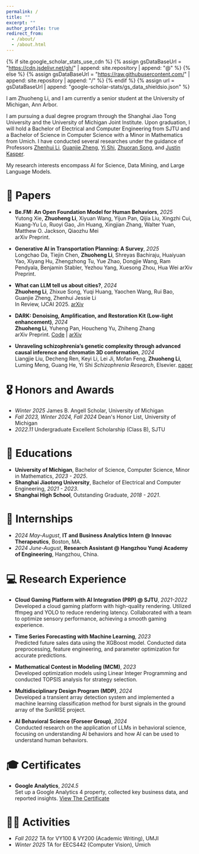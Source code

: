 ```yaml
---
permalink: /
title: ""
excerpt: ""
author_profile: true
redirect_from: 
  - /about/
  - /about.html
---
```


{% if site.google_scholar_stats_use_cdn %}
{% assign gsDataBaseUrl = "https://cdn.jsdelivr.net/gh/" | append: site.repository | append: "@" %}
{% else %}
{% assign gsDataBaseUrl = "https://raw.githubusercontent.com/" | append: site.repository | append: "/" %}
{% endif %}
{% assign url = gsDataBaseUrl | append: "google-scholar-stats/gs_data_shieldsio.json" %}

<span class='anchor' id='about-me'></span>

I am Zhuoheng Li, and I am currently a senior student at the University of Michigan, Ann Arbor.

I am pursuing a dual degree program through the Shanghai Jiao Tong University and the University of Michigan Joint Institute. Upon graduation, I will hold a Bachelor of Electrical and Computer Engineering from SJTU and a Bachelor of Science in Computer Science with a Minor in Mathematics from Umich. I have conducted several researches under the guidance of Professors [Zhenhui Li](https://jessielzh.com), [Guanjie Zheng](https://jhc.sjtu.edu.cn/~gjzheng/), [Yi Shi](https://yishi.sjtu.edu.cn), [Zhuoran Song](https://songzhuoran.github.io), and [Justin Kasper](https://clasp.engin.umich.edu/people/kasper-justin-c/).

My research interests encompass AI for Science, Data Mining, and Large Language Models.


# 📝 Papers 

- **Be.FM: An Open Foundation Model for Human Behaviors**, *2025*  
  Yutong Xie, **Zhuoheng Li**, Xiyuan Wang, Yijun Pan, Qijia Liu, Xingzhi Cui, Kuang-Yu Lo, Ruoyi Gao, Jin Huang, Xingjian Zhang, Walter Yuan, Matthew O. Jackson, Qiaozhu Mei  
  arXiv Preprint.

- **Generative AI in Transportation Planning: A Survey**, *2025*  
  Longchao Da, Tiejin Chen, **Zhuoheng Li**, Shreyas Bachiraju, Huaiyuan Yao, Xiyang Hu, Zhengzhong Tu, Yue Zhao, Dongjie Wang, Ram Pendyala, Benjamin Stabler, Yezhou Yang, Xuesong Zhou, Hua Wei
  arXiv Preprint.

- **What can LLM tell us about cities?**, *2024*  
  **Zhuoheng Li**, Zhixue Song, Yuqi Huang, Yaochen Wang, Rui Bao, Guanjie Zheng, Zhenhui Jessie Li  
  In Review, IJCAI 2025. [arXiv](https://arxiv.org/abs/2411.16791)

- **DARK: Denoising, Amplification, and Restoration Kit (Low-light enhancement)**, *2024*  
  **Zhuoheng Li**, Yuheng Pan, Houcheng Yu, Zhiheng Zhang  
  arXiv Preprint. [Code](https://github.com/zhliOvO/dark) | [arXiv](https://arxiv.org/abs/2405.12891)

- **Unraveling schizophrenia’s genetic complexity through advanced causal inference and chromatin 3D conformation**, *2024*  
  Liangjie Liu, Decheng Ren, Keyi Li, Lei Ji, Mofan Feng, **Zhuoheng Li**, Luming Meng, Guang He, Yi Shi
  *Schizophrenia Research*, Elsevier. [paper](https://www.sciencedirect.com/science/article/pii/S0920996424003128)

# 🎖 Honors and Awards

- *Winter 2025* James B. Angell Scholar, University of Michigan
- *Fall 2023, Winter 2024, Fall 2024* Dean's Honor List, University of Michigan
- *2022.11* Undergraduate Excellent Scholarship (Class B), SJTU


# 📖 Educations

- **University of Michigan**, Bachelor of Science, Computer Science, Minor in Mathematics, *2023 - 2025*.  
- **Shanghai Jiaotong University**, Bachelor of Electrical and Computer Engineering, *2021 - 2023*.
- **Shanghai High School**, Outstanding Graduate, *2018 - 2021*.

# 💼 Internships

- *2024 May-August*, **IT and Business Analytics Intern @ Innovac Therapeutics**, Boston, MA.
- *2024 June-August*, **Research Assistant @ Hangzhou Yunqi Academy of Engineering**, Hangzhou, China.

# 💻 Research Experience

- **Cloud Gaming Platform with AI Integration (PRP) @ SJTU**, *2021-2022*  
  Developed a cloud gaming platform with high-quality rendering. Utilized ffmpeg and YOLO to reduce rendering latency. Collaborated with a team to optimize sensory performance, achieving a smooth gaming experience.

- **Time Series Forecasting with Machine Learning**, *2023*  
  Predicted future sales data using the XGBoost model. Conducted data preprocessing, feature engineering, and parameter optimization for accurate predictions.

- **Mathematical Contest in Modeling (MCM)**, *2023*  
  Developed optimization models using Linear Integer Programming and conducted TOPSIS analysis for strategy selection.

- **Multidisciplinary Design Program (MDP)**, *2024*  
  Developed a transient array detection system and implemented a machine learning classification method for burst signals in the ground array of the SunRISE project.

- **AI Behavioral Science (Forseer Group)**, *2024*  
  Conducted research on the application of LLMs in behavioral science, focusing on understanding AI behaviors and how AI can be used to understand human behaviors.

# 🎓 Certificates
- **Google Analytics**, *2024.5*  
  Set up a Google Analytics 4 property, collected key business data, and reported insights. [View The Certificate](src/Google_Analytics_Certificate.pdf)

# 🧑‍🏫 Activities
- *Fall 2022* TA for VY100 & VY200 (Academic Writing), UMJI
- *Winter 2025* TA for EECS442 (Computer Vision), Umich
